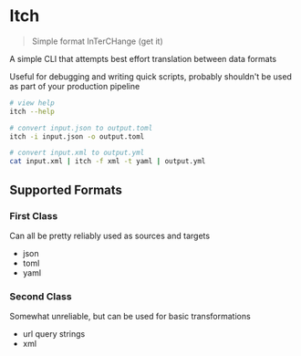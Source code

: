 # Itch

> Simple format InTerCHange (get it)

A simple CLI that attempts best effort translation between data formats

Useful for debugging and writing quick scripts, probably shouldn't be used as part of your production pipeline

```bash
# view help
itch --help

# convert input.json to output.toml
itch -i input.json -o output.toml

# convert input.xml to output.yml
cat input.xml | itch -f xml -t yaml | output.yml
```

## Supported Formats

### First Class

Can all be pretty reliably used as sources and targets

- json
- toml
- yaml

### Second Class

Somewhat unreliable, but can be used for basic transformations

- url query strings
- xml

